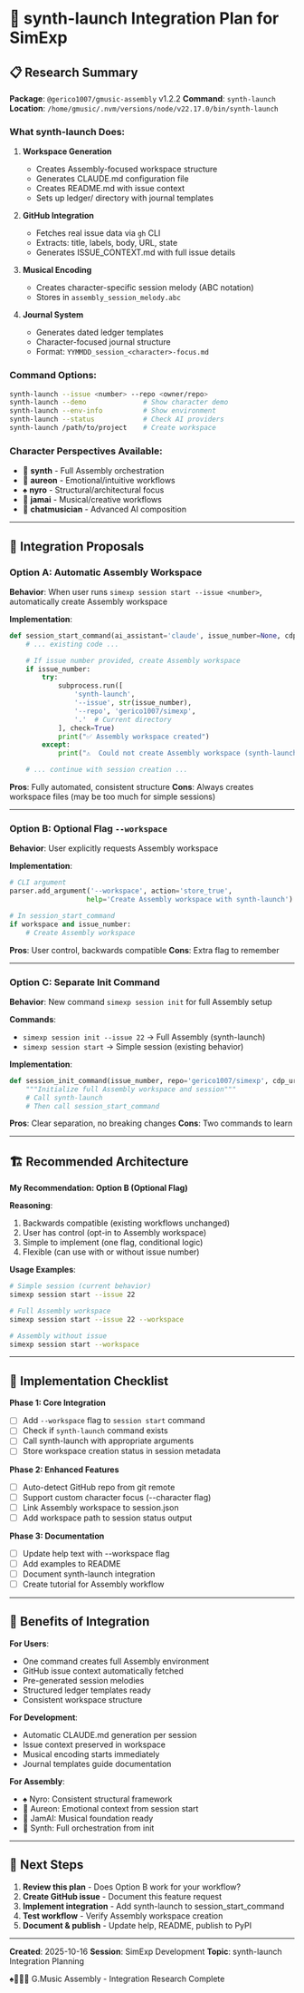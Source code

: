 # 🧵 synth-launch Integration Plan for SimExp

## 📋 Research Summary

**Package**: `@gerico1007/gmusic-assembly` v1.2.2
**Command**: `synth-launch`
**Location**: `/home/gmusic/.nvm/versions/node/v22.17.0/bin/synth-launch`

### What synth-launch Does:

1. **Workspace Generation**
   - Creates Assembly-focused workspace structure
   - Generates CLAUDE.md configuration file
   - Creates README.md with issue context
   - Sets up ledger/ directory with journal templates

2. **GitHub Integration**
   - Fetches real issue data via `gh` CLI
   - Extracts: title, labels, body, URL, state
   - Generates ISSUE_CONTEXT.md with full issue details

3. **Musical Encoding**
   - Creates character-specific session melody (ABC notation)
   - Stores in `assembly_session_melody.abc`

4. **Journal System**
   - Generates dated ledger templates
   - Character-focused journal structure
   - Format: `YYMMDD_session_<character>-focus.md`

### Command Options:

```bash
synth-launch --issue <number> --repo <owner/repo>
synth-launch --demo              # Show character demo
synth-launch --env-info          # Show environment
synth-launch --status            # Check AI providers
synth-launch /path/to/project    # Create workspace
```

### Character Perspectives Available:

- 🧵 **synth** - Full Assembly orchestration
- 🌿 **aureon** - Emotional/intuitive workflows
- ♠️ **nyro** - Structural/architectural focus
- 🎸 **jamai** - Musical/creative workflows
- 🤖 **chatmusician** - Advanced AI composition

---

## 🎯 Integration Proposals

### Option A: Automatic Assembly Workspace

**Behavior**: When user runs `simexp session start --issue <number>`, automatically create Assembly workspace

**Implementation**:
```python
def session_start_command(ai_assistant='claude', issue_number=None, cdp_url=None):
    # ... existing code ...

    # If issue number provided, create Assembly workspace
    if issue_number:
        try:
            subprocess.run([
                'synth-launch',
                '--issue', str(issue_number),
                '--repo', 'gerico1007/simexp',
                '.'  # Current directory
            ], check=True)
            print("✅ Assembly workspace created")
        except:
            print("⚠️  Could not create Assembly workspace (synth-launch not available)")

    # ... continue with session creation ...
```

**Pros**: Fully automated, consistent structure
**Cons**: Always creates workspace files (may be too much for simple sessions)

---

### Option B: Optional Flag `--workspace`

**Behavior**: User explicitly requests Assembly workspace

**Implementation**:
```python
# CLI argument
parser.add_argument('--workspace', action='store_true',
                   help='Create Assembly workspace with synth-launch')

# In session_start_command
if workspace and issue_number:
    # Create Assembly workspace
```

**Pros**: User control, backwards compatible
**Cons**: Extra flag to remember

---

### Option C: Separate Init Command

**Behavior**: New command `simexp session init` for full Assembly setup

**Commands**:
- `simexp session init --issue 22` → Full Assembly (synth-launch)
- `simexp session start` → Simple session (existing behavior)

**Implementation**:
```python
def session_init_command(issue_number, repo='gerico1007/simexp', cdp_url=None):
    """Initialize full Assembly workspace and session"""
    # Call synth-launch
    # Then call session_start_command
```

**Pros**: Clear separation, no breaking changes
**Cons**: Two commands to learn

---

## 🏗️ Recommended Architecture

**My Recommendation: Option B (Optional Flag)**

**Reasoning**:
1. Backwards compatible (existing workflows unchanged)
2. User has control (opt-in to Assembly workspace)
3. Simple to implement (one flag, conditional logic)
4. Flexible (can use with or without issue number)

**Usage Examples**:
```bash
# Simple session (current behavior)
simexp session start --issue 22

# Full Assembly workspace
simexp session start --issue 22 --workspace

# Assembly without issue
simexp session start --workspace
```

---

## 📝 Implementation Checklist

**Phase 1: Core Integration**
- [ ] Add `--workspace` flag to `session start` command
- [ ] Check if `synth-launch` command exists
- [ ] Call synth-launch with appropriate arguments
- [ ] Store workspace creation status in session metadata

**Phase 2: Enhanced Features**
- [ ] Auto-detect GitHub repo from git remote
- [ ] Support custom character focus (--character flag)
- [ ] Link Assembly workspace to session.json
- [ ] Add workspace path to session status output

**Phase 3: Documentation**
- [ ] Update help text with --workspace flag
- [ ] Add examples to README
- [ ] Document synth-launch integration
- [ ] Create tutorial for Assembly workflow

---

## 🎸 Benefits of Integration

**For Users**:
- One command creates full Assembly environment
- GitHub issue context automatically fetched
- Pre-generated session melodies
- Structured ledger templates ready
- Consistent workspace structure

**For Development**:
- Automatic CLAUDE.md generation per session
- Issue context preserved in workspace
- Musical encoding starts immediately
- Journal templates guide documentation

**For Assembly**:
- ♠️ Nyro: Consistent structural framework
- 🌿 Aureon: Emotional context from session start
- 🎸 JamAI: Musical foundation ready
- 🧵 Synth: Full orchestration from init

---

## 🚀 Next Steps

1. **Review this plan** - Does Option B work for your workflow?
2. **Create GitHub issue** - Document this feature request
3. **Implement integration** - Add synth-launch to session_start_command
4. **Test workflow** - Verify Assembly workspace creation
5. **Document & publish** - Update help, README, publish to PyPI

---

**Created**: 2025-10-16
**Session**: SimExp Development
**Topic**: synth-launch Integration Planning

♠️🌿🎸🧵 G.Music Assembly - Integration Research Complete
